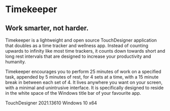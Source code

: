 # Timekeeper

## Work smarter, not harder.

Timekeeper is a lightweight and open source TouchDesigner application that doubles as a time tracker and wellness app. Instead of counting upwards to infinity like most time trackers, it counts down towards short and long rest intervals that are designed to increase your productivity and humanity.

Timekeeper encourages you to perform 25 minutes of work on a specified task, appended by 5 minutes of rest, for 4 sets at a time, with a 15 minute break in between each set of 4. It lives anywhere you want on your screen, with a minimal and unintrusive interface. It is specifically designed to reside in the white space of the Windows title bar of your favourite app.

TouchDesigner 2021.13610 Windows 10 x64